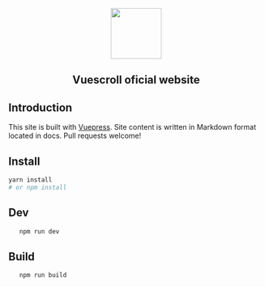   <p align="center"><a href="http://vuescrolljs.yvescoding.org/"><img width="100" src="http://vuescrolljs.yvescoding.org/logo.png" /></a></p>
<h2 align="center">Vuescroll oficial website</h2>

## Introduction
This site is built with [Vuepress](https://github.com/vuejs/vuepress). Site content is written in Markdown format located in docs. Pull requests welcome!

## Install

```bash
yarn install
# or npm install
```

## Dev

```bash
   npm run dev
```

## Build
```bash
   npm run build
```

